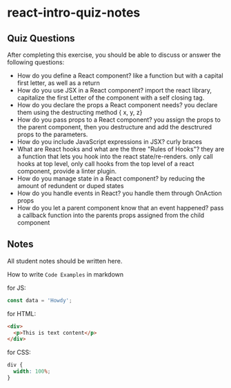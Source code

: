 # react-intro-quiz-notes

## Quiz Questions

After completing this exercise, you should be able to discuss or answer the following questions:

- How do you define a React component?
  like a function but with a capital first letter, as well as a return
- How do you use JSX in a React component?
  import the react library, capitalize the first Letter of the component with a self closing tag.
- How do you declare the props a React component needs?
  you declare them using the destructing method { x, y, z}
- How do you pass props to a React component?
  you assign the props to the parent component, then you destructure and add the desctrured props to the parameters.
- How do you include JavaScript expressions in JSX?
  curly braces
- What are React hooks and what are the three "Rules of Hooks"?
  they are a function that lets you hook into the react state/re-renders.
  only call hooks at top level, only call hooks from the top level of a react component, provide a linter plugin.
- How do you manage state in a React component?
  by reducing the amount of redundent or duped states
- How do you handle events in React?
  you handle them through OnAction props
- How do you let a parent component know that an event happened?
  pass a callback function into the parents props assigned from the child component

## Notes

All student notes should be written here.

How to write `Code Examples` in markdown

for JS:

```javascript
const data = 'Howdy';
```

for HTML:

```html
<div>
  <p>This is text content</p>
</div>
```

for CSS:

```css
div {
  width: 100%;
}
```
